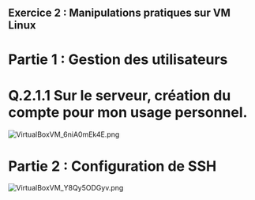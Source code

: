 ## Exercice 2 : Manipulations pratiques sur VM Linux

# Partie 1 : Gestion des utilisateurs

# Q.2.1.1 Sur le serveur, création du compte pour mon usage personnel.

![VirtualBoxVM_6niA0mEk4E.png](https://i.imgur.com/8Ovtb6j.png)


# Partie 2 : Configuration de SSH

![VirtualBoxVM_Y8Qy5ODGyv.png](https://i.imgur.com/pZLYMPL.png)


